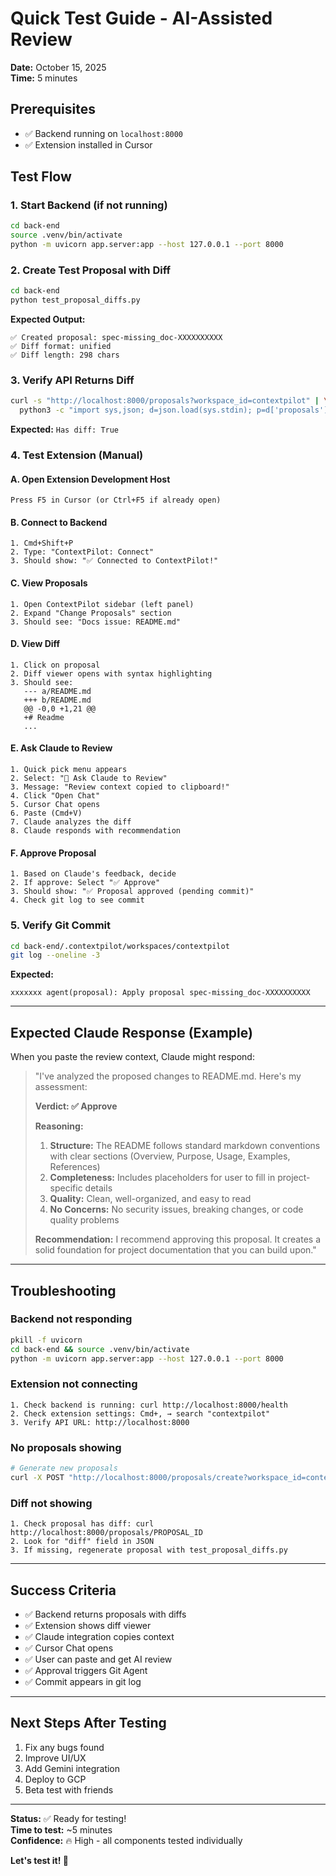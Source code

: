 # Quick Test Guide - AI-Assisted Review

**Date:** October 15, 2025  
**Time:** 5 minutes

## Prerequisites

- ✅ Backend running on `localhost:8000`
- ✅ Extension installed in Cursor

## Test Flow

### 1. Start Backend (if not running)

```bash
cd back-end
source .venv/bin/activate
python -m uvicorn app.server:app --host 127.0.0.1 --port 8000
```

### 2. Create Test Proposal with Diff

```bash
cd back-end
python test_proposal_diffs.py
```

**Expected Output:**
```
✅ Created proposal: spec-missing_doc-XXXXXXXXXX
✅ Diff format: unified
✅ Diff length: 298 chars
```

### 3. Verify API Returns Diff

```bash
curl -s "http://localhost:8000/proposals?workspace_id=contextpilot" | \
  python3 -c "import sys,json; d=json.load(sys.stdin); p=d['proposals'][0]; print(f'Has diff: {\"diff\" in p}')"
```

**Expected:** `Has diff: True`

### 4. Test Extension (Manual)

#### A. Open Extension Development Host
```
Press F5 in Cursor (or Ctrl+F5 if already open)
```

#### B. Connect to Backend
```
1. Cmd+Shift+P
2. Type: "ContextPilot: Connect"
3. Should show: "✅ Connected to ContextPilot!"
```

#### C. View Proposals
```
1. Open ContextPilot sidebar (left panel)
2. Expand "Change Proposals" section
3. Should see: "Docs issue: README.md"
```

#### D. View Diff
```
1. Click on proposal
2. Diff viewer opens with syntax highlighting
3. Should see:
   --- a/README.md
   +++ b/README.md
   @@ -0,0 +1,21 @@
   +# Readme
   ...
```

#### E. Ask Claude to Review
```
1. Quick pick menu appears
2. Select: "🤖 Ask Claude to Review"
3. Message: "Review context copied to clipboard!"
4. Click "Open Chat"
5. Cursor Chat opens
6. Paste (Cmd+V)
7. Claude analyzes the diff
8. Claude responds with recommendation
```

#### F. Approve Proposal
```
1. Based on Claude's feedback, decide
2. If approve: Select "✅ Approve"
3. Should show: "✅ Proposal approved (pending commit)"
4. Check git log to see commit
```

### 5. Verify Git Commit

```bash
cd back-end/.contextpilot/workspaces/contextpilot
git log --oneline -3
```

**Expected:**
```
xxxxxxx agent(proposal): Apply proposal spec-missing_doc-XXXXXXXXXX
```

---

## Expected Claude Response (Example)

When you paste the review context, Claude might respond:

> "I've analyzed the proposed changes to README.md. Here's my assessment:
> 
> **Verdict: ✅ Approve**
> 
> **Reasoning:**
> 1. **Structure:** The README follows standard markdown conventions with clear sections (Overview, Purpose, Usage, Examples, References)
> 2. **Completeness:** Includes placeholders for user to fill in project-specific details
> 3. **Quality:** Clean, well-organized, and easy to read
> 4. **No Concerns:** No security issues, breaking changes, or code quality problems
> 
> **Recommendation:** I recommend approving this proposal. It creates a solid foundation for project documentation that you can build upon."

---

## Troubleshooting

### Backend not responding
```bash
pkill -f uvicorn
cd back-end && source .venv/bin/activate
python -m uvicorn app.server:app --host 127.0.0.1 --port 8000
```

### Extension not connecting
```
1. Check backend is running: curl http://localhost:8000/health
2. Check extension settings: Cmd+, → search "contextpilot"
3. Verify API URL: http://localhost:8000
```

### No proposals showing
```bash
# Generate new proposals
curl -X POST "http://localhost:8000/proposals/create?workspace_id=contextpilot"
```

### Diff not showing
```
1. Check proposal has diff: curl http://localhost:8000/proposals/PROPOSAL_ID
2. Look for "diff" field in JSON
3. If missing, regenerate proposal with test_proposal_diffs.py
```

---

## Success Criteria

- ✅ Backend returns proposals with diffs
- ✅ Extension shows diff viewer
- ✅ Claude integration copies context
- ✅ Cursor Chat opens
- ✅ User can paste and get AI review
- ✅ Approval triggers Git Agent
- ✅ Commit appears in git log

---

## Next Steps After Testing

1. Fix any bugs found
2. Improve UI/UX
3. Add Gemini integration
4. Deploy to GCP
5. Beta test with friends

---

**Status:** ✅ Ready for testing!  
**Time to test:** ~5 minutes  
**Confidence:** 🔥 High - all components tested individually

**Let's test it! 🚀**

